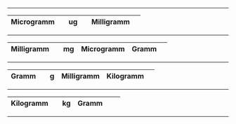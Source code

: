 -------------
| Microgramm | | ug |  | Milligramm |  | 
|-|-|-|-|-|-|


-------------
| Milligramm | | mg | Microgramm | Gramm |  | 
|-|-|-|-|-|-|


-------------
| Gramm | | g | Milligramm | Kilogramm |  | 
|-|-|-|-|-|-|


-------------
| Kilogramm | | kg | Gramm |  |  | 
|-|-|-|-|-|-|


-------------
